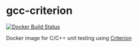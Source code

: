 gcc-criterion
===

[![Docker Build Status](https://img.shields.io/docker/build/itiut/gcc-criterion.svg)](https://hub.docker.com/r/itiut/gcc-criterion/)

Docker image for C/C++ unit testing using [Criterion](https://github.com/Snaipe/Criterion)
